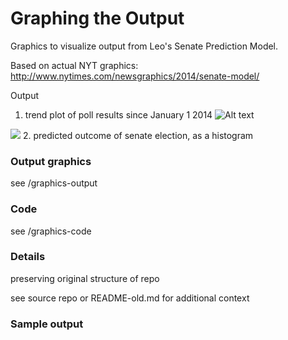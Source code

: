 Graphing the Output
===================
Graphics to visualize output from Leo's Senate Prediction Model.

Based on actual NYT graphics:
http://www.nytimes.com/newsgraphics/2014/senate-model/


Output
1. trend plot of poll results since January 1 2014
![Alt text](/relative/path/to/img.jpg?raw=true "Optional Title")

![](/graphics-putput/histogram.)
2. predicted outcome of senate election, as a histogram

### Output graphics
see /graphics-output


### Code
see /graphics-code



### Details
preserving original structure of repo

see source repo or README-old.md for additional context

### Sample output
